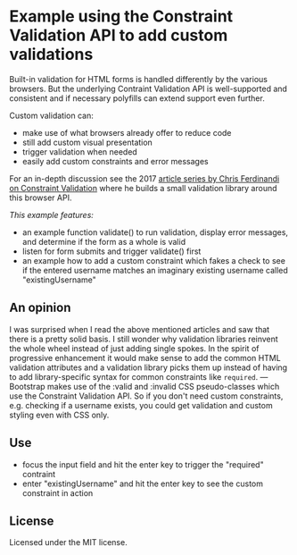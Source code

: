 # Example using the Constraint Validation API to add custom validations

Built-in validation for HTML forms is handled differently by the various browsers. But the underlying Contraint Validation API is well-supported and consistent and if necessary polyfills can extend support even further.

Custom validation can:

- make use of what browsers already offer to reduce code
- still add custom visual presentation
- trigger validation when needed
- easily add custom constraints and error messages

For an in-depth discussion see the 2017 [article series by Chris Ferdinandi on Constraint Validation](https://css-tricks.com/form-validation-part-1-constraint-validation-html/) where he builds a small validation library around this browser API.

_This example features:_

- an example function validate() to run validation, display error messages, and determine if the form as a whole is valid
- listen for form submits and trigger validate() first
- an example how to add a custom constraint which fakes a check to see if the entered username matches an imaginary existing username called "existingUsername"

## An opinion

I was surprised when I read the above mentioned articles and saw that there is a pretty solid basis. I still wonder why validation libraries reinvent the whole wheel instead of just adding single spokes. In the spirit of progressive enhancement it would make sense to add the common HTML validation attributes and a validation library picks them up instead of having to add library-specific syntax for common constraints like `required`. &mdash; Bootstrap makes use of the :valid and :invalid CSS pseudo-classes which use the Constraint Validation API. So if you don't need custom constraints, e.g. checking if a username exists, you could get validation and custom styling even with CSS only.

## Use

- focus the input field and hit the enter key to trigger the "required" contraint
- enter "existingUsername" and hit the enter key to see the custom constraint in action

## License

Licensed under the MIT license.
